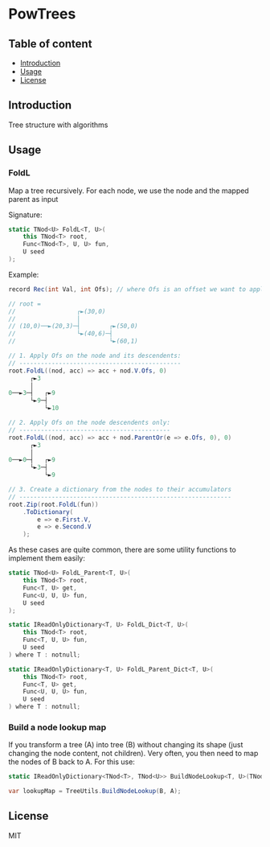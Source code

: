 # PowTrees

## Table of content

- [Introduction](#introduction)
- [Usage](#usage)
- [License](#license)



## Introduction

Tree structure with algorithms


## Usage

### FoldL
Map a tree recursively. For each node, we use the node and the mapped parent as input

Signature:
```c#
static TNod<U> FoldL<T, U>(
	this TNod<T> root,
	Func<TNod<T>, U, U> fun,
	U seed
);
```

Example:
```c#
record Rec(int Val, int Ofs); // where Ofs is an offset we want to apply to Val

// root =
//                 ┌►(30,0)        
//                 │               
// (10,0)──►(20,3)─┤        ┌►(50,0)
//                 └►(40,6)─┤      
//                          └►(60,1)

// 1. Apply Ofs on the node and its descendents:
// ---------------------------------------------
root.FoldL((nod, acc) => acc + nod.V.Ofs, 0)
      ┌►3    
      │      
0──►3─┤   ┌►9
      └►9─┤  
          └►10

// 2. Apply Ofs on the node descendents only:
// ------------------------------------------
root.FoldL((nod, acc) => acc + nod.ParentOr(e => e.Ofs, 0), 0)
      ┌►3   
      │     
0──►0─┤   ┌►9
      └►3─┤ 
          └►9

// 3. Create a dictionary from the nodes to their accumulators
// -----------------------------------------------------------
root.Zip(root.FoldL(fun))
	.ToDictionary(
		e => e.First.V,
		e => e.Second.V
	);
```

As these cases are quite common, there are some utility functions to implement them easily:
```c#
static TNod<U> FoldL_Parent<T, U>(
	this TNod<T> root,
	Func<T, U> get,
	Func<U, U, U> fun,
	U seed
);

static IReadOnlyDictionary<T, U> FoldL_Dict<T, U>(
	this TNod<T> root,
	Func<T, U, U> fun,
	U seed
) where T : notnull;

static IReadOnlyDictionary<T, U> FoldL_Parent_Dict<T, U>(
	this TNod<T> root,
	Func<T, U> get,
	Func<U, U, U> fun,
	U seed
) where T : notnull;
```


### Build a node lookup map
If you transform a tree (A) into tree (B) without changing its shape (just changing the node content, not children).
Very often, you then need to map the nodes of B back to A.
For this use:
```c#
static IReadOnlyDictionary<TNod<T>, TNod<U>> BuildNodeLookup<T, U>(TNod<T> rootSrc, TNod<U> rootDst);

var lookupMap = TreeUtils.BuildNodeLookup(B, A);
```


## License

MIT
